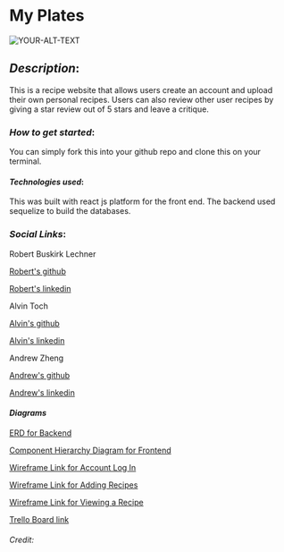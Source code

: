 # **My Plates**
<picture>
 <source media="(prefers-color-scheme: dark)" srcset="https://media.tenor.com/I7GuZXfrYmkAAAAi/peach-goma.gif">
 <source media="(prefers-color-scheme: light)" srcset="https://media.tenor.com/I7GuZXfrYmkAAAAi/peach-goma.gif">
 <img alt="YOUR-ALT-TEXT" src="https://media.tenor.com/I7GuZXfrYmkAAAAi/peach-goma.gif">
</picture>

## *Description*:
This is a recipe website that allows users create an account and upload their own personal recipes. Users can also review other user recipes by giving a star review out of 5 stars and leave a critique. 


### *How to get started*:
You can simply fork this into your github repo and clone this on your terminal. 

#### *Technologies used*: 
This was built with react js platform for the front end. The backend used sequelize to build the databases. 

### *Social Links*:
Robert Buskirk Lechner

[Robert's github](http://github.com/robert-bl)

[Robert's linkedin](https://www.linkedin.com/in/robert-buskirk-lechner/)

Alvin Toch 

[Alvin's github](https://github.com/Anasterisk)

[Alvin's linkedin](https://www.linkedin.com/in/alvin-toch/)

Andrew Zheng 

[Andrew's github](https://github.com/Azheng100)

[Andrew's linkedin](https://www.linkedin.com/in/andrewzheng7/)


#### *Diagrams*


[ERD for Backend](https://viewer.diagrams.net/?tags=%7B%7D&highlight=0000ff&edit=_blank&layers=1&nav=1&title=RecipeShare%20ERD#R7V1dj9o4FP01PLbCyYQhjwWmu6OdViPaatt9WbnEA9aGOHJMgf76tYnNl8dDmIEkyo00GiUXxyS%2Bx%2Fck516Tjj%2Bcr%2F7gOJ19YhGJO143WnX8UcfzwhDJ%2F8qwzg1BL8wNU06j3IR2hi%2F0N9HGrrYuaESyg4aCsVjQ9NA4YUlCJuLAhjlny8NmTyw%2B%2FNYUT4ll%2BDLBsW39m0Zillv7QXdn%2F5PQ6cx8M%2BrqT%2BbYNNaGbIYjttwz%2BXcdf8gZE%2FnWfDUksRo7My75cR8dn25PjJNEFDlg%2Bs%2FPbw%2Fvov%2FSz%2BP75Ou7x9j3%2B%2B9ue3k3v3C80Ff8LSNcn7FYm2GQJ5%2BqTYF%2FKtMgE5gL7S2%2FKw1y%2FAWmiTzUH6HNfhzjNKOb5rllRuPoAa%2FZQpiOzN7gia5INM6dpdpKvz3IztSu6vxJdv5Fn4z6GMd0msjtibx09Y0DTjJ5Lg84E7qFvirCBVk5xwttvSDRS9icCL6WTfQBN9pvGrg9vbvcoQD1tW22jwADDayRN932vHOO3ND%2BOcdXt5avXvbTWMFtMGOc%2FlbeifVo7vtus7%2Bk8xgnEsc4OjIN2GbebnxA43jIYqYcnLCEWD5WjSLO0q%2BYT4nQhpTRRGwGIhjIPzk0w%2B77oBPIcx3KfbTbl3%2BqORdDlmSCSyypPoh06ZIotw4ES3WnMXky%2FXM98Gr7JxOCzc8BwAtTwoaFxoFfEAf%2B1WDQt2Dw%2BJcTCPJyBcXxWMZGnEzj3G2bUIl3bnvGt8%2BO9naEj4f%2BeIIyOfBP8SbazWgUkeRtHrl93iN7Lrg90wO6s92wnN0bjmXoSbCQc2SRRJnl1u15vsHToeVp2b5aT5vQm7cdZCme0GT6kB%2FZO4JCUBoUVoeO25%2Bc6KLQKNRdCdgwIaclgxNk0L0mGRS9KbgaGfSRBYNFprA3JxUHChJR09%2FlGaHffd4tTWeEvme5W06PulNCOb6HRwF%2BSwHVU0BYOQXcWDBIcZYtGa%2F6XvG6FOADpYCgpQCX7%2BFRgC3ftRRQOgUgr3IOOEMabELsd%2Fij8bHflv6ABX6H4%2BEFflsalGdMU%2FdTP6DMjW8couPzTcHwvG148fhsHhJanr5q6iafFfVN3YS2Wtfw1E0IVKgLbaEOeurGBQVw3B22ul0ZD20nyKDy1E1o63YfqyaDqz61hUAVu9BW7FSO7t%2F6E0I5%2FodHAK1qVwMCqDxxE9qi3eeG5%2B1DoMJdaAt34JI2Lt%2FDC%2F%2B2dteG%2F9LDf%2FVJm%2B1SgT0gjEg24TQVjSYBh2OaTgKoa8t%2F8FjA4XxwLIC6tkTY0kD5NBBUTwO2HjiiXKKXyqFrMhHoKQCRCWztDxwTOL0PkApshbClgvKpoF89FdjK4COdiAVvtCqk8Q%2BRB56p2%2FM%2Fqj9gVOAAAEAqOKPEr6WCa1HB9ucnKqSCM1TCRnBAHygHGKjVx9GlR3%2BH6%2BFFf2QrhPfJlMuZp4bQ636I5BykLHmZEjogqnwDk8CtTZUvQq2kV4y831bmq6dJfet8EbIlvYYX%2BmrsQ%2BRvW8urf2XXdUt9nWAAyOittFfG89wpSqi82hchW9prdrmvhj5ERrBVPb5ZnAeu5NeJAYBE0Ap7dSCCyqt%2BEbKFPTyXuGt0zZeGP0AyMGWGoFP9Lu%2FDowHPVvhaGiifBmpQ%2FWscv68bJNOmrwBBLlW3%2BURga4LwiOCEpg%2BJCGzZsCWCCoig%2Bvpf7wyJsBEMcAOVAc5Y99vQ8O9wPcDw377Moxbhv%2FqaX692P%2Bp35fAP9G0eyKtdRV%2Fp4b99e4ceCfOdbfivNPzXoM7XP0MQbEL4z0cSYPj3bb0PWPh3uR5e%2BL8p8CRIoikxJVpyYKlYj0mMVfXv3e6TvJArj%2F%2FIUwwh5rGeuCSJPqg3YMrdu7HEx1f2CSdrhQF1YcTwA1lR8d0cIrd%2FKPv7QO%2BNVnvNRoZA5Pnw9ff9nR%2F7O7uDNnvmqPwS1XU5gaNNGVvwCXlhBE2MFoagnA1P%2F9jE9nc4Dl7jaIx8M%2Bi%2FDk%2F5Beg9Kpbcgdo3Z2pqU2%2BP4JZfqj5qBzWro5ujjrzjjvKhsDq6HGYLPLFCxuxJKDpvRsrCYoAOIYSC4HVY7HmHHfVKhmJg3z2PyS9Klk5CBbQuwjvysl9U4d4aL3%2BTG7RZ72KPO29cGBE47rBqszAisG%2BCm74wIoCa8A7shHf961%2BvvDDCBQZ4j0BBm%2F8uRQE7QQnVL4wI7PR3wxdGBFAT4IEte0BdGOHCAEAiaDPhdSCC6hdGBHYivOlEADUVHtip8M0rMe5H0GigzYjrkTA3oi0NVEoDNVgY0bPFwjEWcho2mgt6UPPiPVsSlMOKq14OWTYTuPwPkAna9%2BPVggmqXxnRszXCIZvPScPXSveAvigP9WwpEN4SOZf3ARJBAWWoaC3J%2FPJlJO%2B9oHNGJcl%2BbYwM%2FzM2ZQmO9%2Bti8ou7TH2UVlpPF6W4WKCyAil0hLSiRSneUVFK6QVSvQILOS4C1%2B7r4FpftG7fhVN%2FuG4DoUFZ95U1VJ4hO4P7ixVRyV3OmNhvznE6%2B8Qiolr8Dw%3D%3D)

[Component Hierarchy Diagram for Frontend](https://viewer.diagrams.net/?tags=%7B%7D&highlight=0000ff&edit=_blank&layers=1&nav=1&title=RecipeShare%20Components#R5Vpdc6MgFP01edyOgrrxsU3abWeSttM8NHlkI6t0jDhIErO%2FfrHid%2FO1zYi2Lxk43Ity7oFLwAEcreJfDIXelDrYHwDNiQdwPADAtnXxmwC7FDAtOwVcRpwU0gtgRv5iCWoSXRMHRxVDTqnPSVgFlzQI8JJXMMQY3VbN%2FlC%2F%2BtQQubgBzJbIb6KvxOFeig5NrcDvMXG97Mm6JltWKDOWQOQhh25LELwdwBGjlKelVTzCfsJdxkvqd7enNX8xhgN%2BisNi9vT8Rvl8zma%2Fp0%2BP6wd7GvzQZTQivstGjB1BgKxSxj3q0gD5twV6w%2Bg6cHDSrSZqhc2E0lCAugDfMOc7GU205lRAHl%2F5shXHhM%2Ble1JeJOUrU9bGcalpvMsqAWe7eWGYVBfltsLtvZb5peNLBrWXNwlFdM2W%2BBBZUn%2BIuZgfsivCK6YFpissXkg4MuwjTjbVF0FSoG5uV8RQFGQYzwhpPhwlIdXPCKmC0ACVkYGwL5Hp0WSDusqQyn43yF%2FLJ12H4dVb1Ah0NYxbj3A8C9E7A1uROKshk51ixnF8mMjmuKUDNGTakXk3y0LbUhKTkFfKX5nX5VcloDTR5HpflFo6q31wqvaV5pmG9O8xcjBTLn3DrEp%2FqFj6sEHUI9rcoO4RpVuKmTIaTL1gl0S8A6IyQZUrqCnmymxwNSNu8BB0jqmcAlVMWR%2BoaklCLLCJEJc6wrpC0M%2F9BD1TlQTFNYK6QtiwQdgEBQ4JXOVU6aBjS7q9X1tjEoU%2B2nWOM%2BXy0tXulfu0U86OCY9ulYcfS%2BDkrfK76zVjiV5zg5CSgEelnp8ToLRwDWuzsX5Ed8zeOGyfz%2B6P7UUhfeNCivnQP6FOox%2FqvLjKPqueo%2BFurCipqqVXEde2ZQhakZX5TWV1wuJl9XHxyq5w9tnXN3V6GyKz%2BiGyPmVW%2ByuKs55ZW1EnUHo%2F8H9npBV1FmLtkD7NTujzyE7OqP9vO9MeWG3oU%2B3O74vq0%2FgO%2BoSgBX1CrS%2F6vKDO7BNlBpRsIut5FFrn5V3YxrqWTdXSIdUUEfUn6fUtsuqLLNA8SX9lggQBveANwVvljNWP8qDqa2%2FY%2FEDgjtJOXGhZbYlLVIuv3NI5W3wqCG%2F%2FAQ%3D%3D)


[Wireframe Link for Account Log In](https://wireframe.cc/HQFnSM)

[Wireframe Link for Adding Recipes](https://wireframe.cc/DOSu9o)

[Wireframe Link for Viewing a Recipe](https://wireframe.cc/MtaAJT)




[Trello Board link](https://trello.com/b/b6viDuYE/project-3-general-assembly)


###### Credit:

